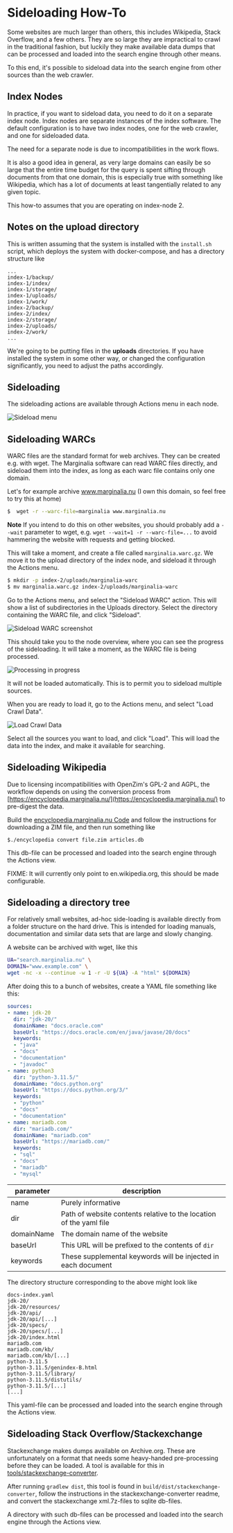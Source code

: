 # Sideloading How-To

Some websites are much larger than others, this includes
Wikipedia, Stack Overflow, and a few others.  They are so
large they are impractical to crawl in the traditional fashion,
but luckily they make available data dumps that can be processed
and loaded into the search engine through other means.

To this end, it's possible to sideload data into the search engine
from other sources than the web crawler.

## Index Nodes

In practice, if you want to sideload data, you need to do it on
a separate index node.  Index nodes are separate instances of the
index software.  The default configuration is to have two index nodes,
one for the web crawler, and one for sideloaded data.  

The need for a separate node is due to incompatibilities in the work flows.

It is also a good idea in general, as very large domains can easily be so large that the entire time budget 
for the query is spent sifting through documents from that one domain, this is 
especially true with something like Wikipedia, which has a lot of documents at 
least tangentially related to any given topic.

This how-to assumes that you are operating on index-node 2.  

## Notes on the upload directory

This is written assuming that the system is installed with the `install.sh`
script, which deploys the system with docker-compose, and has a directory 
structure like

```
...
index-1/backup/
index-1/index/
index-1/storage/
index-1/uploads/
index-1/work/
index-2/backup/
index-2/index/
index-2/storage/
index-2/uploads/
index-2/work/
...
```

We're going to be putting files in the **uploads** directories.   If you have installed
the system in some other way, or changed the configuration significantly, you need
to adjust the paths accordingly.

## Sideloading

The sideloading actions are available through Actions menu in each node.

![Sideload menu](images/sideload_menu.png)

## Sideloading WARCs

WARC files are the standard format for web archives.  They can be created e.g. with wget.
The Marginalia software can read WARC files directly, and sideload them into the index,
as long as each warc file contains only one domain.

Let's for example archive www.marginalia.nu (I own this domain, so feel free to try this at home)

```bash
$  wget -r --warc-file=marginalia www.marginalia.nu
```

**Note** If you intend to do this on other websites, you should probably add a `--wait` parameter to wget,
e.g. `wget --wait=1 -r --warc-file=...` to avoid hammering the website with requests and getting blocked.

This will take a moment, and create a file called `marginalia.warc.gz`. We move it to the
upload directory of the index node, and sideload it through the Actions menu.

```bash
$ mkdir -p index-2/uploads/marginalia-warc
$ mv marginalia.warc.gz index-2/uploads/marginalia-warc
```

Go to the Actions menu, and select the "Sideload WARC" action.  This will show a list of
subdirectories in the Uploads directory.  Select the directory containing the WARC file, and
click "Sideload".

![Sideload WARC screenshot](images/sideload_warc.png)

This should take you to the node overview, where you can see the progress of the sideloading.
It will take a moment, as the WARC file is being processed.  

![Processing in progress](images/convert_2.png)

It will not be loaded automatically.  This is to permit you to sideload multiple sources.

When you are ready to load it, go to the Actions menu, and select "Load Crawl Data".

![Load Crawl Data](images/load_warc.png)

Select all the sources you want to load, and click "Load".  This will load the data into the
index, and make it available for searching.  

## Sideloading Wikipedia

Due to licensing incompatibilities with OpenZim's GPL-2 and AGPL, the workflow 
depends on using the conversion process from [https://encyclopedia.marginalia.nu/](https://encyclopedia.marginalia.nu/)
to pre-digest the data.  

Build the [encyclopedia.marginalia.nu Code](https://github.com/MarginaliaSearch/encyclopedia.marginalia.nu)
and follow the instructions for downloading a ZIM file, and then run something like

```$./encyclopedia convert file.zim articles.db```

This db-file can be processed and loaded into the search engine through the
Actions view.

FIXME: It will currently only point to en.wikipedia.org, this should be
made configurable.


## Sideloading a directory tree

For relatively small websites, ad-hoc side-loading is available directly from a
folder structure on the hard drive. This is intended for loading manuals, 
documentation and similar data sets that are large and slowly changing.

A website can be archived with wget, like this

```bash
UA="search.marginalia.nu" \
DOMAIN="www.example.com" \
wget -nc -x --continue -w 1 -r -U ${UA} -A "html" ${DOMAIN}
```

After doing this to a bunch of websites, create a YAML file something like this:

```yaml
sources:
- name: jdk-20
  dir: "jdk-20/"
  domainName: "docs.oracle.com"
  baseUrl: "https://docs.oracle.com/en/java/javase/20/docs"
  keywords:
  - "java"
  - "docs"
  - "documentation"
  - "javadoc"
- name: python3
  dir: "python-3.11.5/"
  domainName: "docs.python.org"
  baseUrl: "https://docs.python.org/3/"
  keywords:
  - "python"
  - "docs"
  - "documentation"
- name: mariadb.com
  dir: "mariadb.com/"
  domainName: "mariadb.com"
  baseUrl: "https://mariadb.com/"
  keywords:
  - "sql"
  - "docs"
  - "mariadb"
  - "mysql"
```

|parameter|description|
|----|----|
|name|Purely informative|
|dir|Path of website contents relative to the location of the yaml file|
|domainName|The domain name of the website|
|baseUrl|This URL will be prefixed to the contents of `dir`|
|keywords|These supplemental keywords will be injected in each document|

The directory structure corresponding to the above might look like

```
docs-index.yaml
jdk-20/
jdk-20/resources/
jdk-20/api/
jdk-20/api/[...]
jdk-20/specs/
jdk-20/specs/[...]
jdk-20/index.html
mariadb.com
mariadb.com/kb/
mariadb.com/kb/[...]
python-3.11.5
python-3.11.5/genindex-B.html
python-3.11.5/library/
python-3.11.5/distutils/
python-3.11.5/[...]
[...]
```

This yaml-file can be processed and loaded into the search engine through the
Actions view.


## Sideloading Stack Overflow/Stackexchange

Stackexchange makes dumps available on Archive.org.  These are unfortunately on a format that 
needs some heavy-handed pre-processing before they can be loaded.  A tool is available for 
this in [tools/stackexchange-converter](../code/tools/stackexchange-converter).

After running `gradlew dist`, this tool is found in `build/dist/stackexchange-converter`,
follow the instructions in the stackexchange-converter readme, and
convert the stackexchange xml.7z-files to sqlite db-files. 

A directory with such db-files can be processed and loaded into the 
search engine through the Actions view.